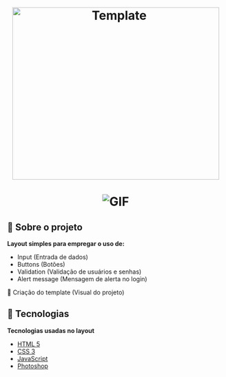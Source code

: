<h1 align ="center">
<img src="https://raw.githubusercontent.com/CristhianFSantos/Layout_LoginMAC_ValidatorUserAndPassword/master/img/template.png" width="480" height="400"  alt="Template">
<br>
<br>
<img src="https://raw.githubusercontent.com/CristhianFSantos/Layout_LoginMAC_ValidatorUserAndPassword/master/img/Untitled.gif" alt="GIF">
</h1>

## 📖 Sobre o projeto

**Layout simples para empregar o uso de:**

- Input (Entrada de dados)
- Buttons (Botões)
- Validation (Validação de usuários e senhas)
- Alert message (Mensagem de alerta no login)

🎨 Criação do template (Visual do projeto)

## 🤖 Tecnologias

**Tecnologias usadas no layout**

- [HTML 5](https://www.w3schools.com/html/)
- [CSS 3](https://www.w3schools.com/css/)
- [JavaScript](https://www.w3schools.com/js/DEFAULT.asp)
- [Photoshop](https://www.adobe.com/br/products/photoshop.html?sdid=KQPOM&mv=search&ef_id=CjwKCAiAnIT9BRAmEiwANaoE1Uqfjh7oNsu1Mx3eRFfIqKeKmbK3vyCj6T_v6QtwRTw2UTpv9OH_qxoCAHkQAvD_BwE:G:s&s_kwcid=AL!3085!3!459896307547!e!!g!!photoshop!188192502!10077842982&gclid=CjwKCAiAnIT9BRAmEiwANaoE1Uqfjh7oNsu1Mx3eRFfIqKeKmbK3vyCj6T_v6QtwRTw2UTpv9OH_qxoCAHkQAvD_BwE)
